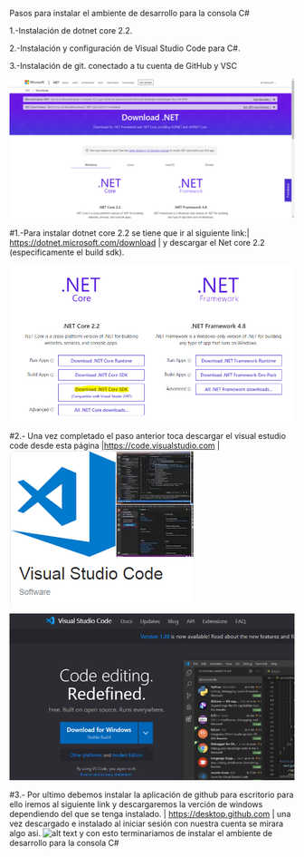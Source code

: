 Pasos para instalar el ambiente de desarrollo para la consola C#

1.-Instalación de dotnet core 2.2.

2.-Instalación y configuración de Visual Studio Code para C#.

3.-Instalación de git. conectado a tu cuenta de GitHub y VSC

![alt text](https://raw.githubusercontent.com/M3D1N4/Dorya-poo/master/Images/Download%20net%20pagina.PNG "Logo Title Text 1")

#1.-Para instalar dotnet core 2.2 se tiene que ir al siguiente link:| https://dotnet.microsoft.com/download | y descargar el Net core 2.2 (especificamente el build sdk).

![alt text](https://raw.githubusercontent.com/M3D1N4/Dorya-poo/master/Images/DownloadNet%20Descarga.PNG "Logo Title Text 1")

#2.-  Una vez completado el paso anterior toca descargar el visual estudio code desde esta página |https://code.visualstudio.com |
![alt text](https://raw.githubusercontent.com/M3D1N4/Dorya-poo/master/Images/images/VSC.png "Logo Title Text 1")

![alt text](https://raw.githubusercontent.com/M3D1N4/Dorya-poo/master/Images/images/VSC%20Dwnld.png "Logo Title Text 1")


 
 #3.- Por ultimo debemos instalar la aplicación de github para escritorio para ello iremos al siguiente link y descargaremos la verción de windows dependiendo del que se tenga instalado.
| https://desktop.github.com |
una vez descargado e instalado al iniciar sesión con nuestra cuenta se mirara algo asi.
![alt text](https://desktop.github.com/images/github-desktop-screenshot-windows.png "Logo Title Text 1")
y con esto terminariamos de instalar el ambiente de desarrollo para la consola C#
